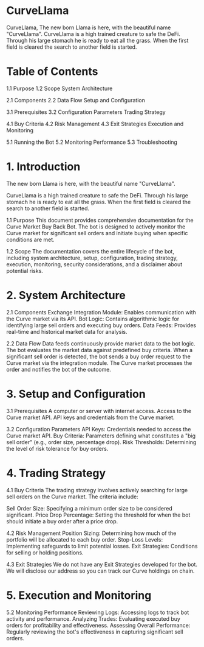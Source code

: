 # CurveLlama
CurveLlama, The new born Llama is here, with the beautiful name "CurveLlama".  CurveLlama is a high trained creature to safe the DeFi. Through his large stomach he is ready to eat all the grass. When the first field is cleared the search to another field is started.

# Table of Contents

1.1 Purpose
1.2 Scope
System Architecture

2.1 Components
2.2 Data Flow
Setup and Configuration

3.1 Prerequisites
3.2 Configuration Parameters
Trading Strategy

4.1 Buy Criteria
4.2 Risk Management
4.3 Exit Strategies
Execution and Monitoring

5.1 Running the Bot
5.2 Monitoring Performance
5.3 Troubleshooting

# 1. Introduction
  The new born Llama is here, with the beautiful name "CurveLlama".

CurveLlama is a high trained creature to safe the DeFi. Through his large stomach he is ready to eat all the grass. When the first field is cleared the search to another field is started.

1.1 Purpose
This document provides comprehensive documentation for the Curve Market Buy Back Bot. The bot is designed to actively monitor the Curve market for significant sell orders and initiate buying when specific conditions are met.

1.2 Scope
The documentation covers the entire lifecycle of the bot, including system architecture, setup, configuration, trading strategy, execution, monitoring, security considerations, and a disclaimer about potential risks.

# 2. System Architecture

2.1 Components
Exchange Integration Module: Enables communication with the Curve market via its API.
Bot Logic: Contains algorithmic logic for identifying large sell orders and executing buy orders.
Data Feeds: Provides real-time and historical market data for analysis.

2.2 Data Flow
Data feeds continuously provide market data to the bot logic.
The bot evaluates the market data against predefined buy criteria.
When a significant sell order is detected, the bot sends a buy order request to the Curve market via the integration module.
The Curve market processes the order and notifies the bot of the outcome.

# 3. Setup and Configuration

3.1 Prerequisites
A computer or server with internet access.
Access to the Curve market API.
API keys and credentials from the Curve market.


3.2 Configuration Parameters
API Keys: Credentials needed to access the Curve market API.
Buy Criteria: Parameters defining what constitutes a "big sell order" (e.g., order size, percentage drop).
Risk Thresholds: Determining the level of risk tolerance for buy orders.

# 4. Trading Strategy

4.1 Buy Criteria
The trading strategy involves actively searching for large sell orders on the Curve market. The criteria include:

Sell Order Size: Specifying a minimum order size to be considered significant.
Price Drop Percentage: Setting the threshold for when the bot should initiate a buy order after a price drop.

4.2 Risk Management
Position Sizing: Determining how much of the portfolio will be allocated to each buy order.
Stop-Loss Levels: Implementing safeguards to limit potential losses.
Exit Strategies: Conditions for selling or holding positions.

4.3 Exit Strategies
We do not have any Exit Strategies developed for the bot. We will disclose our address so you can track our Curve holdings on chain.

# 5. Execution and Monitoring

5.2 Monitoring Performance
Reviewing Logs: Accessing logs to track bot activity and performance.
Analyzing Trades: Evaluating executed buy orders for profitability and effectiveness.
Assessing Overall Performance: Regularly reviewing the bot's effectiveness in capturing significant sell orders.
